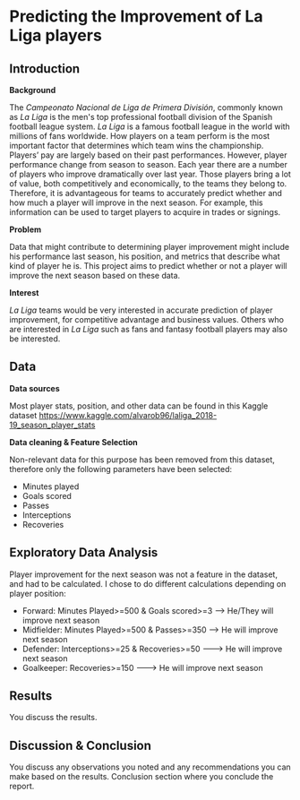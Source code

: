 # Predicting the Improvement of La Liga players

## Introduction


__Background__

The _Campeonato Nacional de Liga de Primera División_, commonly known as _La Liga_ is the men's top professional football division of the Spanish football league system. _La Liga_ is a famous football league in the world with millions of fans worldwide. How players on a team perform is the most important factor that determines which team wins the championship. Players’ pay are largely based on their past performances. However, player performance change from season to season. Each year there are a number of players who improve dramatically over last year. Those players bring a lot of value, both competitively and economically, to the teams they belong to. Therefore, it is advantageous for teams to accurately predict whether and how much a player will improve in the next season. For example, this information can be used to target players to acquire in trades or signings.

__Problem__

Data that might contribute to determining player improvement might include his performance last season, his position, and metrics that describe what kind of player he is. This project aims to predict whether or not a player will improve the next season based on these data.

__Interest__

_La Liga_ teams would be very interested in accurate prediction of player improvement, for competitive advantage and business values. Others who are interested in _La Liga_ such as fans and fantasy football players may also be interested.

## Data 

__Data sources__

Most player stats, position, and other data can be found in this Kaggle dataset https://www.kaggle.com/alvarob96/laliga_2018-19_season_player_stats

__Data cleaning & Feature Selection__

Non-relevant data for this purpose has been removed from this dataset, therefore only the following parameters have been selected:

* Minutes played
* Goals scored
* Passes
* Interceptions
* Recoveries

## Exploratory Data Analysis

Player improvement for the next season was not a feature in the dataset, and had to be calculated. I chose to do different calculations depending on player position:

* Forward: Minutes Played>=500 & Goals scored>=3 --> He/They will improve next season
* Midfielder: Minutes Played>=500 & Passes>=350 --> He will improve next season
* Defender: Interceptions>=25 & Recoveries>=50 ---> He will improve next season
* Goalkeeper: Recoveries>=150 ---> He will improve next season

## Results
You discuss the results.

## Discussion & Conclusion
You discuss any observations you noted and any recommendations you can make based on the results.
Conclusion section where you conclude the report.


